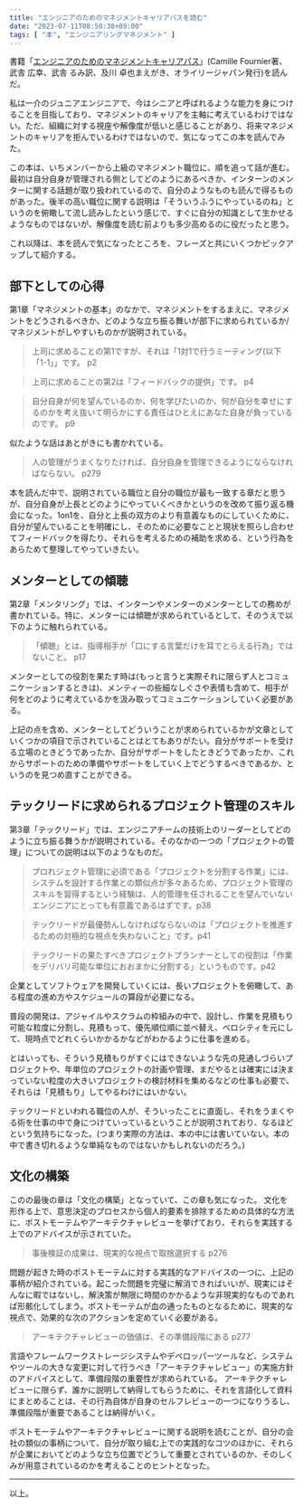 ```yaml
---
title: "エンジニアのためのマネジメントキャリアパスを読む"
date: "2023-07-11T08:50:38+09:00"
tags: [ "本", "エンジニアリングマネジメント" ]
---
```


書籍「[エンジニアのためのマネジメントキャリアパス](https://www.amazon.co.jp/%E3%82%A8%E3%83%B3%E3%82%B8%E3%83%8B%E3%82%A2%E3%81%AE%E3%81%9F%E3%82%81%E3%81%AE%E3%83%9E%E3%83%8D%E3%82%B8%E3%83%A1%E3%83%B3%E3%83%88%E3%82%AD%E3%83%A3%E3%83%AA%E3%82%A2%E3%83%91%E3%82%B9-%E2%80%95%E3%83%86%E3%83%83%E3%82%AF%E3%83%AA%E3%83%BC%E3%83%89%E3%81%8B%E3%82%89CTO%E3%81%BE%E3%81%A7%E3%83%9E%E3%83%8D%E3%82%B8%E3%83%A1%E3%83%B3%E3%83%88%E3%82%B9%E3%82%AD%E3%83%AB%E5%90%91%E4%B8%8A%E3%82%AC%E3%82%A4%E3%83%89-Camille-Fournier/dp/4873118484)」(Camille Fournier著、武舎 広幸、武舎 るみ訳、及川 卓也まえがき、オライリージャパン発行)を読んだ。

私は一介のジュニアエンジニアで、今はシニアと呼ばれるような能力を身につけることを目指しており、マネジメントのキャリアを主軸に考えているわけではない。ただ、組織に対する視座や解像度が低いと感じることがあり、将来マネジメントのキャリアを拒んでいるわけではないので、気になってこの本を読んでみた。

この本は、いちメンバーから上級のマネジメント職位に、順を追って話が進む。最初は自分自身が管理される側としてどのようにあるべきか、インターンのメンターに関する話題が取り扱われているので、自分のようなものも読んで得るものがあった。後半の高い職位に関する説明は「そういうふうにやっているのね」というのを俯瞰して流し読みしたという感じで、すぐに自分の知識として生かせるようなものではないが、解像度を読む前よりも多少高めるのに役だったと思う。

これ以降は、本を読んで気になったところを、フレーズと共にいくつかピックアップして紹介する。

## 部下としての心得

第1章「マネジメントの基本」のなかで、マネジメントをするまえに、マネジメントをどうされるべきか、どのような立ち振る舞いが部下に求められているか/マネジメントがしやすいものかが説明されている。

> 上司に求めることの第1ですが、それは「1対1で行うミーティング(以下「1-1」」です。 p2

> 上司に求めることの第2は「フィードバックの提供」です。 p4

> 自分自身が何を望んでいるのか、何を学びたいのか、何が自分を幸せにするのかを考え抜いて明らかにする責任はひとえにあなた自身が負っているのです。 p9

似たような話はあとがきにも書かれている。

> 人の管理がうまくなりたければ、自分自身を管理できるようにならなければならない。 p279

本を読んだ中で、説明されている職位と自分の職位が最も一致する章だと思うが、自分自身が上長とどのようにやっていくべきかというのを改めて振り返る機会になった。1on1を、自分と上長の双方のより有意義なものにしていくために、自分が望んでいることを明確にし、そのために必要なことと現状を照らし合わせてフィードバックを得たり、それらを考えるための補助を求める、という行為をあらためて整理してやっていきたい。

## メンターとしての傾聴

第2章「メンタリング」では、インターンやメンターのメンターとしての務めが書かれている。特に、メンターには傾聴が求められているとして、そのうえで以下のように触れられている。

> 「傾聴」とは、指導相手が「口にする言葉だけを耳でとらえる行為」ではないこと。 p17

メンターとしての役割を果たす時は(もっと言うと実際それに限らず人とコミュニケーションするときは)、メンティーの些細なしぐさや表情も含めて、相手が何をどのように考えているかを汲み取ってコミュニケーションしていく必要がある。

上記の点を含め、メンターとしてどういうことが求められているかが文章としていくつかの項目で示されていることはとてもありがたい。自分がサポートを受ける立場のときどうであったか、自分がサポートをしたときどうであったか、これからサポートのための準備やサポートをしていく上でどうするべきであるか、というのを見つめ直すことができる。

## テックリードに求められるプロジェクト管理のスキル

第3章「テックリード」では、エンジニアチームの技術上のリーダーとしてどのように立ち振る舞うかが説明されている。そのなかの一つの「プロジェクトの管理」についての説明は以下のようなものだ。

> プロれジェクト管理に必須である「プロジェクトを分割する作業」には、システムを設計する作業との類似点が多々あるため、プロジェクト管理のスキルを習得するという経験は、人的管理を任されることを望んでいないエンジニアにとっても有意義であるはずです。p38

> テックリードが最優勢んしなければならないのは「プロジェクトを推進するための対極的な視点を失わないこと」です。p41

> テックリードの果たすべきプロジェクトプランナーとしての役割は「作業をデリバリ可能な単位におおまかに分割する」というものです。p42

企業としてソフトウェアを開発していくには、長いプロジェクトを俯瞰して、ある程度の進め方やスケジュールの算段が必要になる。


普段の開発は、アジャイルやスクラムの枠組みの中で、設計し、作業を見積もり可能な粒度に分割し、見積もって、優先順位順に並べ替え、ベロシティを元にして、現時点でどれくらいかかるかなどがわかるように仕事を進める。

とはいっても、そういう見積もりがすぐにはできないような先の見通しづらいプロジェクトや、年単位のプロジェクトの計画や管理、まだやるとは確実には決まっていない粒度の大きいプロジェクトの検討材料を集めるなどの仕事も必要で、それらは「見積もり」してやるわけにはいかない。

テックリードといわれる職位の人が、そういったことに直面し、それをうまくやる術を仕事の中で身につけていっているということが説明されており、なるほどという気持ちになった。(つまり実際の方法は、本の中には書いていない。本の中で書き切れるような単純なものではないかもしれないのだろう。)

## 文化の構築

このの最後の章は「文化の構築」となっていて、この章も気になった。
文化を形作る上で、意思決定のプロセスから個人的要素を排除するための具体的な方法に、ポストモーテムやアーキテクチャレビューを挙げており、それらを実践する上でのアドバイスが示されていた。

> 事後検証の成果は、現実的な視点で取捨選択する p276

問題が起きた時のポストモーテムに対する実践的なアドバイスの一つに、上記の事柄が紹介されている。起こった問題を完璧に解消できればいいが、現実にはそんなに暇ではないし、解決策が無限に時間のかかるような非現実的なものであれば形骸化してしまう。ポストモーテムが血の通ったものとなるために、現実的な視点で、効果的な次のアクションを定めていく必要がある。

> アーキテクチャレビューの価値は、その準備段階にある p277

言語やフレームワークストレージシステムやデベロッパーツールなど、システムやツールの大きな変更に対して行うべき「アーキテクチャレビュー」の実施方針のアドバイスとして、準備段階の重要性が求められている。
アーキテクチャレビューに限らず、誰かに説明して納得してもらうために、それを言語化して資料にまとめることは、その行為自体が自身のセルフレビューの一つになりうるし、準備段階が重要であることは納得がいく。

ポストモーテムやアーキテクチャレビューに関する説明を読むことが、自分の会社の類似の事柄について、自分が取り組む上での実践的なコツのほかに、それらが企業においてどのような立ち位置でどうして重要とされているのか、そのしくみが用意されているのかを考えることのヒントとなった。

---

以上。
